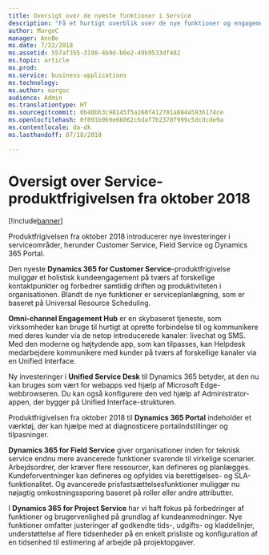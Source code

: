 ```yaml
---
title: Oversigt over de nyeste funktioner i Service
description: "Få et hurtigt overblik over de nye funktioner og engagementer i Service"
author: MargoC
manager: AnnBe
ms.date: 7/22/2018
ms.assetid: 557af355-3198-4b9d-b0e2-49b9533df482
ms.topic: article
ms.prod: 
ms.service: business-applications
ms.technology: 
ms.author: margoc
audience: Admin
ms.translationtype: HT
ms.sourcegitcommit: 0b40bb3c98145f5a260f412701a884a5936174ce
ms.openlocfilehash: 0f091b969e66062c6daf7b2378f999c5dcdcde9a
ms.contentlocale: da-dk
ms.lasthandoff: 07/18/2018

---
```

#  <a name="overview-of-the-service-october-18-release"></a>Oversigt over Service-produktfrigivelsen fra oktober 2018 

[!include[banner](../../../includes/banner.md)]

Produktfrigivelsen fra oktober 2018 introducerer nye investeringer i serviceområder, herunder Customer Service, Field Service og Dynamics 365 Portal.

Den nyeste **Dynamics 365 for Customer Service**-produktfrigivelse muliggør et holistisk kundeengagement på tværs af forskellige kontaktpunkter og forbedrer samtidig driften og produktiviteten i organisationen. Blandt de nye funktioner er serviceplanlægning, som er baseret på Universal Resource Scheduling.

**Omni-channel Engagement Hub** er en skybaseret tjeneste, som virksomheder kan bruge til hurtigt at oprette forbindelse til og kommunikere med deres kunder via de netop introducerede kanaler: livechat og SMS. Med den moderne og højtydende app, som kan tilpasses, kan Helpdesk medarbejdere kommunikere med kunder på tværs af forskellige kanaler via en Unified Interface. 

Ny investeringer i **Unified Service Desk** til Dynamics 365 betyder, at den nu kan bruges som vært for webapps ved hjælp af Microsoft Edge-webbrowseren. Du kan også konfigurere den ved hjælp af Administrator-appen, der bygger på Unified Interface-strukturen. 

Produktfrigivelsen fra oktober 2018 til **Dynamics 365 Portal** indeholder et værktøj, der kan hjælpe med at diagnosticere portalindstillinger og tilpasninger. 

**Dynamics 365 for Field Service** giver organisationer inden for teknisk service endnu mere avancerede funktioner svarende til virkelige scenarier. Arbejdsordrer, der kræver flere ressourcer, kan defineres og planlægges. Kundeforventninger kan defineres og opfyldes via berettigelses- og SLA-funktionalitet. Og avancerede prisfastsættelsesfunktioner muliggør nu nøjagtig omkostningssporing baseret på roller eller andre attributter.

I **Dynamics 365 for Project Service** har vi haft fokus på forbedringer af funktioner og brugervenlighed på grundlag af kundeanmodninger. Nye funktioner omfatter justeringer af godkendte tids-, udgifts- og kladdelinjer, understøttelse af flere tidsenheder på en enkelt prisliste og konfiguration af en tidsenhed til estimering af arbejde på projektopgaver.



